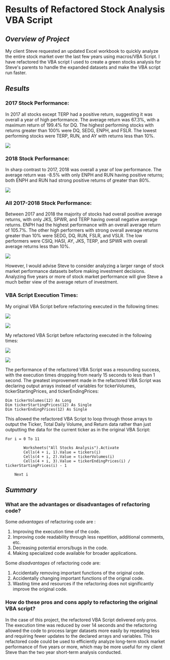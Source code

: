 # **Results of Refactored Stock Analysis VBA Script**

## *Overview of Project*
My client Steve requested an updated Excel workbook to quickly analyze the entire stock market over the last few years using macros/VBA Script. I have refactored the VBA script I used to create a green stocks analysis for Steve's parents to handle the expanded datasets and make the VBA script run faster.

## *Results*
### **2017 Stock Performance:**
In 2017 all stocks except TERP had a positive return, suggesting it was overall a year of high performance. The average return was 67.3%, with a maximum return of 199.4% for DQ. The highest performing stocks with returns greater than 100% were DQ, SEDG, ENPH, and FSLR. The lowest performing stocks were TERP, RUN, and AY with returns less than 10%. 

![](Resources/VBA_Challenge_2017_AverageReturn.png)

### **2018 Stock Performance:**
In sharp contrast to 2017, 2018 was overall a year of low performance. The average return was -8.5% with only ENPH and RUN having positive returns; both ENPH and RUN had strong positive returns of greater than 80%.

![](Resources/VBA_Challenge_2018_AverageReturn.png)

### **All 2017-2018 Stock Performance:**
Between 2017 and 2018 the majority of stocks had overall positive average returns, with only JKS, SPWR, and TERP having overall negative average returns. ENPH had the highest performance with an overall average return of 105.7%. The other high performers with strong overall average returns greater than 10% were SEDG, DQ, RUN, FSLR, and VSLR. The low performers were CSIQ, HASI, AY, JKS, TERP, and SPWR with overall average returns less than 10%.

![](Resources/VBA_Challenge_2017-2018_OverallAverageReturn.png)

However, I would advise Steve to consider analyzing a larger range of stock market performance datasets before making investment decisions. Analyzing five years or more of stock market performance will give Steve a much better view of the average return of investment.

### **VBA Script Execution Times:**
My original VBA Script before refactoring executed in the following times:

![](Resources/VBA_Original_2017.png)

![](Resources/VBA_Original_2018.png)

My refactored VBA Script before refactoring executed in the following times:

![](Resources/VBA_Challenge_2017.png)

![](Resources/VBA_Challenge_2018.png)

The performance of the refactored VBA Script was a resounding success, with the execution times dropping from nearly 15 seconds to less than 1 second. The greatest improvement made in the refactored VBA Script was declaring output arrays instead of variables for tickerVolumes, tickerStartingPrices, and tickerEndingPrices:  

```
Dim tickerVolumes(12) As Long
Dim tickerStartingPrices(12) As Single
Dim tickerEndingPrices(12) As Single
```
This allowed the refactored VBA Script to loop through those arrays to output the Ticker, Total Daily Volume, and Return data rather than just outputting the data for the current ticker as in the original VBA Script:
```
For i = 0 To 11
                
        Worksheets("All Stocks Analysis").Activate
        Cells(4 + i, 1).Value = tickers(i)
        Cells(4 + i, 2).Value = tickerVolumes(i)
        Cells(4 + i, 3).Value = tickerEndingPrices(i) / tickerStartingPrices(i) - 1
        
    Next i
```

## *Summary*
### **What are the advantages or disadvantages of refactoring code?**
Some *advantages* of refactoring code are : 
1) Improving the execution time of the code.
2) Improving code readability through less repetition, additional comments, etc. 
3) Decreasing potential errors/bugs in the code. 
4) Making specialized code available for broader applications. 

Some *disadvantages* of refactoring code are: 
1) Accidentally removing important functions of the original code. 
2) Accidentally changing important functions of the orignal code.
3) Wasting time and resources if the refactoring does not significantly improve the original code.

### **How do these pros and cons apply to refactoring the original VBA script?**
In the case of this project, the refactored VBA Script delivered only pros. The execution time was reduced by over 14 seconds and the refactoring allowed the code to process larger datasets more easily by repeating less and requiring fewer updates to the declared arrays and variables. This refactored code could be used to efficiently analyze long-term stock market performance of five years or more, which may be more useful for my client Steve than the two year short-term analysis conducted. 
